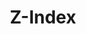 ---
title: Z-Index
category: Layout
description: An element's z-index controls its stacking context, or how it layers over other elements.
published: false
---